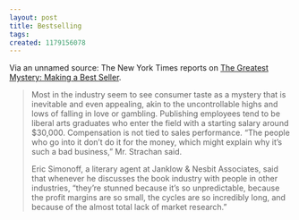 ```yaml
---
layout: post
title: Bestselling
tags: 
created: 1179156078
---
```

Via an unnamed source:  The New York Times reports on [The Greatest Mystery: Making a Best Seller](http://www.nytimes.com/2007/05/13/business/yourmoney/13book.html?em&ex=1179288000&en=ae7db8994df139d6&ei=5070).

> Most in the industry seem to see consumer taste as a mystery that is inevitable and even appealing, akin to the uncontrollable highs and lows of falling in love or gambling. Publishing employees tend to be liberal arts graduates who enter the field with a starting salary around $30,000.  Compensation is not tied to sales performance. <!--break-->  “The people who go into it don’t do it for the money, which might explain why it’s such a bad business,” Mr. Strachan said.
> 
> Eric Simonoff, a literary agent at Janklow & Nesbit Associates, said that whenever he discusses the book industry with people in other industries, “they’re stunned because it’s so unpredictable, because the profit margins are so small, the cycles are so incredibly long, and because of the almost total lack of market research.” 
